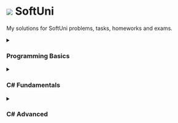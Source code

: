 # ![](https://user-images.githubusercontent.com/26198872/194121561-e4609eaa-6288-4e4a-90b9-efe4ab9c22ed.png)  SoftUni  

My solutions for SoftUni problems, tasks, homeworks and exams. 

<details><summary><h3>Programming Basics</h3></summary>

<ul><li>
 <details><summary><h4>First Steps In Coding</h4></summary>

| № | Lab | № | Exercises |                       
| ---: | :--- | ---: | :---|                       
| `01` | [Hello SoftUni](https://github.com/momchilovv/SoftUni/blob/main/Programming%20Basics/First%20Steps%20In%20Coding%20-%20Lab/01.HelloSoftUni.cs) | `01` | [USD to BGN](https://github.com/momchilovv/SoftUni/blob/main/Programming%20Basics/First%20Steps%20In%20Coding%20-%20Exercises/01.USDtoBGN.cs) |       
| `02` | [Nums 1 to 10](https://github.com/momchilovv/SoftUni/blob/main/Programming%20Basics/First%20Steps%20In%20Coding%20-%20Lab/02.Nums1to10.cs) | `02` | [Radians to Degrees](https://github.com/momchilovv/SoftUni/blob/main/Programming%20Basics/First%20Steps%20In%20Coding%20-%20Exercises/02.RadiansToDegrees.cs) |
| `03` | [Rectangle Area](https://github.com/momchilovv/SoftUni/blob/main/Programming%20Basics/First%20Steps%20In%20Coding%20-%20Lab/03.RectangleArea.cs) | `03`| [Deposit Calculator](https://github.com/momchilovv/SoftUni/blob/main/Programming%20Basics/First%20Steps%20In%20Coding%20-%20Exercises/03.DepositCalculator.cs) |
| `04` | [Inches to Centimeters](https://github.com/momchilovv/SoftUni/blob/main/Programming%20Basics/First%20Steps%20In%20Coding%20-%20Lab/04.InchesToCentimeters.cs) | `04` | [Vacation Book List](https://github.com/momchilovv/SoftUni/blob/main/Programming%20Basics/First%20Steps%20In%20Coding%20-%20Exercises/04.VacationBookList.cs) |
| `05` | [Greeting by Name](https://github.com/momchilovv/SoftUni/blob/main/Programming%20Basics/First%20Steps%20In%20Coding%20-%20Lab/05.GreetingByName.cs) | `05`| [Supplies for School](https://github.com/momchilovv/SoftUni/blob/main/Programming%20Basics/First%20Steps%20In%20Coding%20-%20Exercises/05.SuppliesForSchool.cs) |
| `06` | [Concatenate Data](https://github.com/momchilovv/SoftUni/blob/main/Programming%20Basics/First%20Steps%20In%20Coding%20-%20Lab/06.ConcatenateData.cs) | `06`| [Repainting](https://github.com/momchilovv/SoftUni/blob/main/Programming%20Basics/First%20Steps%20In%20Coding%20-%20Exercises/06.Repainting.cs) |
| `07` | [Project Creating](https://github.com/momchilovv/SoftUni/blob/main/Programming%20Basics/First%20Steps%20In%20Coding%20-%20Lab/07.ProjectsCreating.cs) | `07`| [Food Delivery](https://github.com/momchilovv/SoftUni/blob/main/Programming%20Basics/First%20Steps%20In%20Coding%20-%20Exercises/07.FoodDelivery.cs) |
| `08` | [Pet Shop](https://github.com/momchilovv/SoftUni/blob/main/Programming%20Basics/First%20Steps%20In%20Coding%20-%20Lab/08.PetShop.cs) | `08`| [Basketball Equipment](https://github.com/momchilovv/SoftUni/blob/main/Programming%20Basics/First%20Steps%20In%20Coding%20-%20Exercises/08.BasketballEquipment.cs) |
| `09` | [Yard Greening](https://github.com/momchilovv/SoftUni/blob/main/Programming%20Basics/First%20Steps%20In%20Coding%20-%20Lab/09.YardGreening.cs) | `09` | [Fish Tank](https://github.com/momchilovv/SoftUni/blob/main/Programming%20Basics/First%20Steps%20In%20Coding%20-%20Exercises/09.FishTank.cs) |

  </details>
</li>
<li>
  <details><summary><h4>Conditional Statements</h4></summary>

| № | Lab | № | Exercises |                       
| ---: | :--- | ---: | :---|                       
| `01` | [Exellent Result](https://github.com/momchilovv/SoftUni/blob/main/Programming%20Basics/Conditional%20Statements%20-%20Lab/01.ExcellentResult.cs) | `01`| [Sum Seconds](https://github.com/momchilovv/SoftUni/blob/main/Programming%20Basics/Conditional%20Statements%20-%20Exercises/01.SumSeconds.cs) |       
| `02` | [Greater Number](https://github.com/momchilovv/SoftUni/blob/main/Programming%20Basics/Conditional%20Statements%20-%20Lab/02.GreaterNumber.cs) | `02` | [Bonus Score](https://github.com/momchilovv/SoftUni/blob/main/Programming%20Basics/Conditional%20Statements%20-%20Exercises/02.BonusScore.cs) |
| `03` | [Even or Odd](https://github.com/momchilovv/SoftUni/blob/main/Programming%20Basics/Conditional%20Statements%20-%20Lab/03.EvenOrOdd.cs) | `03`| [Time Plus 15 Minutes](https://github.com/momchilovv/SoftUni/blob/main/Programming%20Basics/Conditional%20Statements%20-%20Exercises/03.TimePlus15Minutes.cs) |
| `04` | [Password Guess](https://github.com/momchilovv/SoftUni/blob/main/Programming%20Basics/Conditional%20Statements%20-%20Lab/04.PasswordGuess.cs) | `04` | [Toy Shop](https://github.com/momchilovv/SoftUni/blob/main/Programming%20Basics/Conditional%20Statements%20-%20Exercises/04.ToyShop.cs) |
| `05` | [Numbers 100 to 200](https://github.com/momchilovv/SoftUni/blob/main/Programming%20Basics/Conditional%20Statements%20-%20Lab/05.Numbers100to200.cs) | `05`| [Godzilla vs Kong](https://github.com/momchilovv/SoftUni/blob/main/Programming%20Basics/Conditional%20Statements%20-%20Exercises/05.GodzillaVsKong.cs) |
| `06` | [Speed Info](https://github.com/momchilovv/SoftUni/blob/main/Programming%20Basics/Conditional%20Statements%20-%20Lab/06.SpeedInfo.cs) | `06`| [World Swimming Record](https://github.com/momchilovv/SoftUni/blob/main/Programming%20Basics/Conditional%20Statements%20-%20Exercises/06.WorldSwimmingRecord.cs) |
| `07` | [Area of Figures](https://github.com/momchilovv/SoftUni/blob/main/Programming%20Basics/Conditional%20Statements%20-%20Lab/07.AreaOfFigures.cs) | `07`| [Shopping](https://github.com/momchilovv/SoftUni/blob/main/Programming%20Basics/Conditional%20Statements%20-%20Exercises/07.Shopping.cs) |
| | | `08`| [Lunch Break](https://github.com/momchilovv/SoftUni/blob/main/Programming%20Basics/Conditional%20Statements%20-%20Exercises/08.LunchBreak.cs) |

  </details>
  </li>
  <li>
  <details><summary><h4>Conditional Statements Advanced</h4></summary>

| № | Lab | № | Exercises |                       
| ---: | :--- | ---: | :---|                       
| `01` | [Day Of Week](https://github.com/momchilovv/SoftUni/blob/main/Programming%20Basics/Conditional%20Statements%20Advanced%20-%20Lab/01.DayOfWeek.cs) | `01`| [Cinema](https://github.com/momchilovv/SoftUni/blob/main/Programming%20Basics/Conditional%20Statements%20Advanced%20-%20Exercises/01.Cinema.cs) |       
| `02` | [Weekend Or Working Day](https://github.com/momchilovv/SoftUni/blob/main/Programming%20Basics/Conditional%20Statements%20Advanced%20-%20Lab/02.WeekendOrWorkingDay.cs) | `02` | [Summer Outfit](https://github.com/momchilovv/SoftUni/blob/main/Programming%20Basics/Conditional%20Statements%20Advanced%20-%20Exercises/02.SummerOutfit.cs) |
| `03` | [Animal Type](https://github.com/momchilovv/SoftUni/blob/main/Programming%20Basics/Conditional%20Statements%20Advanced%20-%20Lab/03.AnimalType.cs) | `03`| [New Home](https://github.com/momchilovv/SoftUni/blob/main/Programming%20Basics/Conditional%20Statements%20Advanced%20-%20Exercises/03.NewHome.cs) |
| `04` | [Personal Title](https://github.com/momchilovv/SoftUni/blob/main/Programming%20Basics/Conditional%20Statements%20Advanced%20-%20Lab/04.PersonalTitle.cs) | `04` | [Fishing Boat](https://github.com/momchilovv/SoftUni/blob/main/Programming%20Basics/Conditional%20Statements%20Advanced%20-%20Exercises/04.FishingBoat.cs) |
| `05` | [Small Shop](https://github.com/momchilovv/SoftUni/blob/main/Programming%20Basics/Conditional%20Statements%20Advanced%20-%20Lab/05.SmallShop.cs) | `05`| [Journey](https://github.com/momchilovv/SoftUni/blob/main/Programming%20Basics/Conditional%20Statements%20Advanced%20-%20Exercises/05.Journey.cs) |
| `06` | [Number In Range](https://github.com/momchilovv/SoftUni/blob/main/Programming%20Basics/Conditional%20Statements%20Advanced%20-%20Lab/06.NumberInRange.cs) | `06`| [Operations Between Numbers](https://github.com/momchilovv/SoftUni/blob/main/Programming%20Basics/Conditional%20Statements%20Advanced%20-%20Exercises/06.OperationsBetweenNumbers.cs) |
| `07` | [Working Hours](https://github.com/momchilovv/SoftUni/blob/main/Programming%20Basics/Conditional%20Statements%20Advanced%20-%20Lab/07.WorkingHours.cs) | `07`| [Hotel Room](https://github.com/momchilovv/SoftUni/blob/main/Programming%20Basics/Conditional%20Statements%20Advanced%20-%20Exercises/07.HotelRoom.cs) |
| `08` | [Cinema Ticket](https://github.com/momchilovv/SoftUni/blob/main/Programming%20Basics/Conditional%20Statements%20Advanced%20-%20Lab/08.CinemaTicket.cs) | `08` | [On Time For The Exam](https://github.com/momchilovv/SoftUni/blob/main/Programming%20Basics/Conditional%20Statements%20Advanced%20-%20Exercises/08.OnTimeForTheExam.cs) |
| `09` | [Fruit Or Vegetable](https://github.com/momchilovv/SoftUni/blob/main/Programming%20Basics/Conditional%20Statements%20Advanced%20-%20Lab/09.FruitOrVegetable.cs) | `09` | [Ski Trip](https://github.com/momchilovv/SoftUni/blob/main/Programming%20Basics/Conditional%20Statements%20Advanced%20-%20Exercises/09.SkiTrip.cs) |
| `10` | [Invalid Number](https://github.com/momchilovv/SoftUni/blob/main/Programming%20Basics/Conditional%20Statements%20Advanced%20-%20Lab/10.InvalidNumber.cs) | | |
| `11` | [Fruit Shop](https://github.com/momchilovv/SoftUni/blob/main/Programming%20Basics/Conditional%20Statements%20Advanced%20-%20Lab/11.FruitShop.cs) | |  |
| `12` | [Trade Commission](https://github.com/momchilovv/SoftUni/blob/main/Programming%20Basics/Conditional%20Statements%20Advanced%20-%20Lab/12.TradeCommission.cs) |  |  |
  </details>
 </li>
 <li>
  <details><summary><h4>For Loops</h4></summary>

| № | Lab | № | Exercises |                       
| ---: | :--- | ---: | :---|                       
| `01` | [Numbers From 1 to 100](https://github.com/momchilovv/SoftUni/blob/main/Programming%20Basics/For%20Loop%20-%20Lab/01.NumbersFrom1To100.cs) | `01`| [Numbers Ending With 7](https://github.com/momchilovv/SoftUni/blob/main/Programming%20Basics/For%20Loop%20-%20Exercises/01.NumbersEndingWith7.cs) |       
| `02` | [Numbers From N to 1](https://github.com/momchilovv/SoftUni/blob/main/Programming%20Basics/For%20Loop%20-%20Lab/02.NumbersFromNTo1.cs) | `02` | [Half Sum Element](https://github.com/momchilovv/SoftUni/blob/main/Programming%20Basics/For%20Loop%20-%20Exercises/02.HalfSumElement.cs) |
| `03` | [Numbers From 1 to N Through 3](https://github.com/momchilovv/SoftUni/blob/main/Programming%20Basics/For%20Loop%20-%20Lab/03.NumbersFrom1ToNThrough3.cs) | `03`| [Histogram](https://github.com/momchilovv/SoftUni/blob/main/Programming%20Basics/For%20Loop%20-%20Exercises/03.Histogram.cs) |
| `04` | [Even Power Of 2](https://github.com/momchilovv/SoftUni/blob/main/Programming%20Basics/For%20Loop%20-%20Lab/04.EvenPowerOf2.cs) | `04` | [Clever Lily](https://github.com/momchilovv/SoftUni/blob/main/Programming%20Basics/For%20Loop%20-%20Exercises/04.CleverLily.cs) |
| `05` | [Character Sequence](https://github.com/momchilovv/SoftUni/blob/main/Programming%20Basics/For%20Loop%20-%20Lab/05.CharacterSequence.cs) | `05`| [Salary](https://github.com/momchilovv/SoftUni/blob/main/Programming%20Basics/For%20Loop%20-%20Exercises/05.Salary.cs) |
| `06` | [Vowels Sum](https://github.com/momchilovv/SoftUni/blob/main/Programming%20Basics/For%20Loop%20-%20Lab/06.VowelsSum.cs) | `06`| [Oscars](https://github.com/momchilovv/SoftUni/blob/main/Programming%20Basics/For%20Loop%20-%20Exercises/06.Oscars.cs) |
| `07` | [Sum Numbers](https://github.com/momchilovv/SoftUni/blob/main/Programming%20Basics/For%20Loop%20-%20Lab/07.SumNumbers.cs) | `07`| [Trekking Mania](https://github.com/momchilovv/SoftUni/blob/main/Programming%20Basics/For%20Loop%20-%20Exercises/07.TrekkingMania.cs) |
| `08` | [Number Sequence](https://github.com/momchilovv/SoftUni/blob/main/Programming%20Basics/For%20Loop%20-%20Lab/08.NumberSequence.cs) | `08` | [Tennis Ranklist](https://github.com/momchilovv/SoftUni/blob/main/Programming%20Basics/For%20Loop%20-%20Exercises/08.TennisRanklist.cs) |
| `09` | [Left And Right Sum](https://github.com/momchilovv/SoftUni/blob/main/Programming%20Basics/For%20Loop%20-%20Lab/09.LeftAndRightSum.cs) |  |  |
| `10` | [Odd Even Sum](https://github.com/momchilovv/SoftUni/blob/main/Programming%20Basics/For%20Loop%20-%20Lab/10.OddEvenSum.cs) | | |

  </details>
  </li>
  <li>
  <details><summary><h4>While Loops</h4></summary>

| № | Lab | № | Exercises |                       
| ---: | :--- | ---: | :---|                       
| `01` | [Read Text](https://github.com/momchilovv/SoftUni/blob/main/Programming%20Basics/While%20Loop%20-%20Lab/01.ReadText.cs) | `01`| [Old Books](https://github.com/momchilovv/SoftUni/blob/main/Programming%20Basics/While%20Loop%20-%20Exercises/01.OldBooks.cs) |       
| `02` | [Password](https://github.com/momchilovv/SoftUni/blob/main/Programming%20Basics/While%20Loop%20-%20Lab/02.Password.cs) | `02` | [Exam Preparation](https://github.com/momchilovv/SoftUni/blob/main/Programming%20Basics/While%20Loop%20-%20Exercises/02.ExamPreparation.cs) |
| `03` | [Sum Numbers](https://github.com/momchilovv/SoftUni/blob/main/Programming%20Basics/While%20Loop%20-%20Lab/03.SumNumbers.cs) | `03`| [Vacation](https://github.com/momchilovv/SoftUni/blob/main/Programming%20Basics/While%20Loop%20-%20Exercises/03.Vacation.cs) |
| `04` | [Sequence 2k Plus 1](https://github.com/momchilovv/SoftUni/blob/main/Programming%20Basics/While%20Loop%20-%20Lab/04.Sequence2kPlus1.cs) | `04` | [Walking](https://github.com/momchilovv/SoftUni/blob/main/Programming%20Basics/While%20Loop%20-%20Exercises/04.Walking.cs) |
| `05` | [Account Balance](https://github.com/momchilovv/SoftUni/blob/main/Programming%20Basics/While%20Loop%20-%20Lab/05.AccountBalance.cs) | `05`| [Coins](https://github.com/momchilovv/SoftUni/blob/main/Programming%20Basics/While%20Loop%20-%20Exercises/05.Coins.cs) |
| `06` | [Max Number](https://github.com/momchilovv/SoftUni/blob/main/Programming%20Basics/While%20Loop%20-%20Lab/06.MaxNumber.cs) | `06`| [Cake](https://github.com/momchilovv/SoftUni/blob/main/Programming%20Basics/While%20Loop%20-%20Exercises/06.Cake.cs) |
| `07` | [Min Number](https://github.com/momchilovv/SoftUni/blob/main/Programming%20Basics/While%20Loop%20-%20Lab/07.MinNumber.cs) | `07`| [Moving](https://github.com/momchilovv/SoftUni/blob/main/Programming%20Basics/While%20Loop%20-%20Exercises/07.Moving.cs) |
| `08` | [Graduation](https://github.com/momchilovv/SoftUni/blob/main/Programming%20Basics/While%20Loop%20-%20Lab/08.Graduation.cs) |  |  |
  </details>
</li>
<li>
  <details><summary><h4>Nested Loops</h4></summary>
  
| № | Lab | № | Exercises |                       
| ---: | :--- | ---: | :---|                       
| `01` | [Clocks](https://github.com/momchilovv/SoftUni/blob/main/Programming%20Basics/Nested%20Loops%20-%20Lab/01.Clock.cs) | `01`| [Number Pyramid](https://github.com/momchilovv/SoftUni/blob/main/Programming%20Basics/Nested%20Loops%20-%20Exercises/01.NumberPyramid.cs) |       
| `02` | [Multiplication Table](https://github.com/momchilovv/SoftUni/blob/main/Programming%20Basics/Nested%20Loops%20-%20Lab/02.MultiplicationTable.cs) | `02` | [Equal Sums Even Odd Position](https://github.com/momchilovv/SoftUni/blob/main/Programming%20Basics/Nested%20Loops%20-%20Exercises/02.EqualSumsEvenOddPosition.cs) |
| `03` | [Combinations](https://github.com/momchilovv/SoftUni/blob/main/Programming%20Basics/Nested%20Loops%20-%20Lab/03.Combinations.cs) | `03`| [Sum Prime Non Prime](https://github.com/momchilovv/SoftUni/blob/main/Programming%20Basics/Nested%20Loops%20-%20Exercises/03.SumPrimeNonPrime.cs) |
| `04` | [Sum Of Two Numbers](https://github.com/momchilovv/SoftUni/blob/main/Programming%20Basics/Nested%20Loops%20-%20Lab/04.SumOfTwoNumbers.cs) | `04` | [Train The Trainers](https://github.com/momchilovv/SoftUni/blob/main/Programming%20Basics/Nested%20Loops%20-%20Exercises/04.TrainTheTrainers.cs) |
| `05` | [Travelling](https://github.com/momchilovv/SoftUni/blob/main/Programming%20Basics/Nested%20Loops%20-%20Lab/05.Travelling.cs) | `05`| [Special Numbers](https://github.com/momchilovv/SoftUni/blob/main/Programming%20Basics/Nested%20Loops%20-%20Exercises/05.SpecialNumbers.cs) |
| `06` | [Building](https://github.com/momchilovv/SoftUni/blob/main/Programming%20Basics/Nested%20Loops%20-%20Lab/06.Building.cs) | `06`| [Cinema Tickets](https://github.com/momchilovv/SoftUni/blob/main/Programming%20Basics/Nested%20Loops%20-%20Exercises/06.CinemaTickets.cs) |
  </details>
  </li>
  
  <li>
  <details><summary><h4>Certificate</h4></summary>
 
 <p align="center" dir="auto">
  <a target="_blank" rel="noopener noreferrer nofollow" href="https://user-images.githubusercontent.com/26198872/193081729-0878960b-03f1-480e-940f-ef278b989abb.jpeg"><img src="https://user-images.githubusercontent.com/26198872/193081729-0878960b-03f1-480e-940f-ef278b989abb.jpeg" style="max-width: 50%;"></a>

 </p>
  </details>
  </li>
  </ul>
</details>

<details><summary><h3>C# Fundamentals</h3></summary>
<ul><li>
<details><summary><h4>Basic Syntax, Conditional Statements and Loops</h4></summary>

| № | Lab | № | Exercises | № | More Exercises |                     
| ---: | :--- | ---: | :---| ---:| :---|                      
| `01` | [Student Information](https://github.com/momchilovv/SoftUni/blob/main/C%23%20Fundamentals/Basic%20Syntax%2C%20Conditional%20Statements%20and%20Loops%20-%20Lab/01.StudentInformation.cs) | `01`| [Ages](https://github.com/momchilovv/SoftUni/blob/main/C%23%20Fundamentals/Basic%20Syntax%2C%20Conditional%20Statements%20and%20Loops%20-%20Exercises/01.Ages.cs) |  `01` | [Sort Numbers](https://github.com/momchilovv/SoftUni/blob/main/C%23%20Fundamentals/Basic%20Syntax%2C%20Conditional%20Statements%20and%20Loops%20-%20More%20Exercises/01.SortNumbers.cs) |    
| `02` | [Passed](https://github.com/momchilovv/SoftUni/blob/main/C%23%20Fundamentals/Basic%20Syntax%2C%20Conditional%20Statements%20and%20Loops%20-%20Lab/02.Passed.cs) | `02` | [Division](https://github.com/momchilovv/SoftUni/blob/main/C%23%20Fundamentals/Basic%20Syntax%2C%20Conditional%20Statements%20and%20Loops%20-%20Exercises/02.Division.cs) |  `02` | [English Name Of The Last Digit](https://github.com/momchilovv/SoftUni/blob/main/C%23%20Fundamentals/Basic%20Syntax%2C%20Conditional%20Statements%20and%20Loops%20-%20More%20Exercises/02.EnglishNameOfTheLastDigit.cs) |
| `03` | [Passed Or Failed](https://github.com/momchilovv/SoftUni/blob/main/C%23%20Fundamentals/Basic%20Syntax%2C%20Conditional%20Statements%20and%20Loops%20-%20Lab/03.PassedOrFailed.cs) | `03`| [Vacation](https://github.com/momchilovv/SoftUni/blob/main/C%23%20Fundamentals/Basic%20Syntax%2C%20Conditional%20Statements%20and%20Loops%20-%20Exercises/03.Vacation.cs) |   `03` | [Gaming Store](https://github.com/momchilovv/SoftUni/blob/main/C%23%20Fundamentals/Basic%20Syntax%2C%20Conditional%20Statements%20and%20Loops%20-%20More%20Exercises/03.GamingStore.cs) |
| `04` | [Back In 30 Minutes](https://github.com/momchilovv/SoftUni/blob/main/C%23%20Fundamentals/Basic%20Syntax%2C%20Conditional%20Statements%20and%20Loops%20-%20Lab/04.BackIn30Minutes.cs) | `04` | [Print And Sum](https://github.com/momchilovv/SoftUni/blob/main/C%23%20Fundamentals/Basic%20Syntax%2C%20Conditional%20Statements%20and%20Loops%20-%20Exercises/04.PrintAndSum.cs) |  `04` | [Reverse String](https://github.com/momchilovv/SoftUni/blob/main/C%23%20Fundamentals/Basic%20Syntax%2C%20Conditional%20Statements%20and%20Loops%20-%20More%20Exercises/04.ReverseString.cs) |
| `05` | [Month Printer](https://github.com/momchilovv/SoftUni/blob/main/C%23%20Fundamentals/Basic%20Syntax%2C%20Conditional%20Statements%20and%20Loops%20-%20Lab/05.MonthPrinter.cs) | `05`| [Login](https://github.com/momchilovv/SoftUni/blob/main/C%23%20Fundamentals/Basic%20Syntax%2C%20Conditional%20Statements%20and%20Loops%20-%20Exercises/05.Login.cs) |  `05` | [Messages](https://github.com/momchilovv/SoftUni/blob/main/C%23%20Fundamentals/Basic%20Syntax%2C%20Conditional%20Statements%20and%20Loops%20-%20More%20Exercises/05.Messages.cs) |
| `06` | [Foreign Language](https://github.com/momchilovv/SoftUni/blob/main/C%23%20Fundamentals/Basic%20Syntax%2C%20Conditional%20Statements%20and%20Loops%20-%20Lab/06.ForeignLanguages.cs) | `06`| [Strong Number](https://github.com/momchilovv/SoftUni/blob/main/C%23%20Fundamentals/Basic%20Syntax%2C%20Conditional%20Statements%20and%20Loops%20-%20Exercises/06.StrongNumber.cs) |   |  |
| `07` | [Theatre Promotions](https://github.com/momchilovv/SoftUni/blob/main/C%23%20Fundamentals/Basic%20Syntax%2C%20Conditional%20Statements%20and%20Loops%20-%20Lab/07.TheatrePromotions.cs) | `07`| [Vending Machine](https://github.com/momchilovv/SoftUni/blob/main/C%23%20Fundamentals/Basic%20Syntax%2C%20Conditional%20Statements%20and%20Loops%20-%20Exercises/07.VendingMachine.cs) |    |  |
| `08` | [Divisible By 3](https://github.com/momchilovv/SoftUni/blob/main/C%23%20Fundamentals/Basic%20Syntax%2C%20Conditional%20Statements%20and%20Loops%20-%20Lab/08.DivisibleBy3.cs) | `08` | [Triangle Of Numbers](https://github.com/momchilovv/SoftUni/blob/main/C%23%20Fundamentals/Basic%20Syntax%2C%20Conditional%20Statements%20and%20Loops%20-%20Exercises/08.TriangleOfNumbers.cs) |  |  |
| `09` | [Sum Of Odd Numbers](https://github.com/momchilovv/SoftUni/blob/main/C%23%20Fundamentals/Basic%20Syntax%2C%20Conditional%20Statements%20and%20Loops%20-%20Lab/09.SumOfOddNumbers.cs) | `09` | [Padawan Equipment](https://github.com/momchilovv/SoftUni/blob/main/C%23%20Fundamentals/Basic%20Syntax%2C%20Conditional%20Statements%20and%20Loops%20-%20Exercises/09.PadawanEquipment.cs)  |  | |
| `10` | [Multiplication Table](https://github.com/momchilovv/SoftUni/blob/main/C%23%20Fundamentals/Basic%20Syntax%2C%20Conditional%20Statements%20and%20Loops%20-%20Lab/10.MultiplicationTable.cs) | `10` | [Rage Expenses](https://github.com/momchilovv/SoftUni/blob/main/C%23%20Fundamentals/Basic%20Syntax%2C%20Conditional%20Statements%20and%20Loops%20-%20Exercises/10.RageExpenses.cs) | |  |
| `11` | [Multiplication Table 2.0](https://github.com/momchilovv/SoftUni/blob/main/C%23%20Fundamentals/Basic%20Syntax%2C%20Conditional%20Statements%20and%20Loops%20-%20Lab/11.MultiplicationTable2.0.cs) | `11` | [Orders](https://github.com/momchilovv/SoftUni/blob/main/C%23%20Fundamentals/Basic%20Syntax%2C%20Conditional%20Statements%20and%20Loops%20-%20Exercises/11.Orders.cs) |   |  |
| `12` | [Even Number](https://github.com/momchilovv/SoftUni/blob/main/C%23%20Fundamentals/Basic%20Syntax%2C%20Conditional%20Statements%20and%20Loops%20-%20Lab/12.EvenNumber.cs) |  |  |         |  |  |
| `13` | [Holiday Between Two Dates](https://github.com/momchilovv/SoftUni/blob/main/C%23%20Fundamentals/Basic%20Syntax%2C%20Conditional%20Statements%20and%20Loops%20-%20Lab/13.HolidayBetweenTwoDates.cs) |  |  |         |  |  |

</details>
</li>

</ul>

<ul><li>
<details><summary><h4>Data Types and Variables</h4></summary>

| № | Lab | № | Exercises | № | More Exercises |                     
| ---: | :--- | ---: | :---| ---:| :---|                      
| `01` | [Convert Meters to Kilometers](https://github.com/momchilovv/SoftUni/blob/main/C%23%20Fundamentals/Data%20Types%20and%20Variables%20-%20Lab/01.ConvertMetersToKilometers.cs) | `01`| [Integer Operations](https://github.com/momchilovv/SoftUni/blob/main/C%23%20Fundamentals/Data%20Types%20and%20Variables%20-%20Exercises/01.IntegerOperations.cs) |  `01` | [Data Type Finder](https://github.com/momchilovv/SoftUni/blob/main/C%23%20Fundamentals/Data%20Types%20and%20Variables%20-%20More%20Exercises/01.DataTypeFinder.cs) |    
| `02` | [Pounds to Dollars](https://github.com/momchilovv/SoftUni/blob/main/C%23%20Fundamentals/Data%20Types%20and%20Variables%20-%20Lab/02.PoundsToDollars.cs) | `02` | [Sum Digits](https://github.com/momchilovv/SoftUni/blob/main/C%23%20Fundamentals/Data%20Types%20and%20Variables%20-%20Exercises/02.SumDigits.cs) |  `02` | [From Left to The Right](https://github.com/momchilovv/SoftUni/blob/main/C%23%20Fundamentals/Data%20Types%20and%20Variables%20-%20More%20Exercises/02.FromLeftToTheRight.cs) |
| `03` | [Exact Sum of Real Numbers](https://github.com/momchilovv/SoftUni/blob/main/C%23%20Fundamentals/Data%20Types%20and%20Variables%20-%20Lab/03.ExactSumOfRealNumber.cs) | `03`| [Elevator](https://github.com/momchilovv/SoftUni/blob/main/C%23%20Fundamentals/Data%20Types%20and%20Variables%20-%20Exercises/03.Elevator.cs) |   `03` | [Floating Equality](https://github.com/momchilovv/SoftUni/blob/main/C%23%20Fundamentals/Data%20Types%20and%20Variables%20-%20More%20Exercises/03.FloatingEquality.cs) |
| `04` | [Centuries to Minutes](https://github.com/momchilovv/SoftUni/blob/main/C%23%20Fundamentals/Data%20Types%20and%20Variables%20-%20Lab/04.CenturiesToMinutes.cs) | `04` | [Sum of Chars](https://github.com/momchilovv/SoftUni/blob/main/C%23%20Fundamentals/Data%20Types%20and%20Variables%20-%20Exercises/04.SumOfChars.cs) |  `04` | [Refactoring: Prime Checker](https://github.com/momchilovv/SoftUni/blob/main/C%23%20Fundamentals/Data%20Types%20and%20Variables%20-%20More%20Exercises/04.RefactorPrimeChecker.cs) |
| `05` | [Special Numbers](https://github.com/momchilovv/SoftUni/blob/main/C%23%20Fundamentals/Data%20Types%20and%20Variables%20-%20Lab/05.SpecialNumbers.cs) | `05`| [Print Parf of ASCII Table](https://github.com/momchilovv/SoftUni/blob/main/C%23%20Fundamentals/Data%20Types%20and%20Variables%20-%20Exercises/05.PrintPartOfASCIITable.cs) |  `05` | [Decrypting Message](https://github.com/momchilovv/SoftUni/blob/main/C%23%20Fundamentals/Data%20Types%20and%20Variables%20-%20More%20Exercises/05.DecryptingMessages.cs) |
| `06` | [Reversed Chars](https://github.com/momchilovv/SoftUni/blob/main/C%23%20Fundamentals/Data%20Types%20and%20Variables%20-%20Lab/06.ReversedChars.cs) | `06`| [Triples of Latin Letters](https://github.com/momchilovv/SoftUni/blob/main/C%23%20Fundamentals/Data%20Types%20and%20Variables%20-%20Exercises/06.TriplesOfLatinLetters.cs) | `06`  | [Balanced Brackets](https://github.com/momchilovv/SoftUni/blob/main/C%23%20Fundamentals/Data%20Types%20and%20Variables%20-%20More%20Exercises/06.BalancedBrackets.cs)  |
| `07` | [Concat Names](https://github.com/momchilovv/SoftUni/blob/main/C%23%20Fundamentals/Data%20Types%20and%20Variables%20-%20Lab/07.ConcatNames.cs) | `07`| [Water Overflow](https://github.com/momchilovv/SoftUni/blob/main/C%23%20Fundamentals/Data%20Types%20and%20Variables%20-%20Exercises/07.WaterOverflow.cs) |    |  |
| `08` | [Town Info](https://github.com/momchilovv/SoftUni/blob/main/C%23%20Fundamentals/Data%20Types%20and%20Variables%20-%20Lab/08.TownInfo.cs) | `08` | [Beer Kegs](https://github.com/momchilovv/SoftUni/blob/main/C%23%20Fundamentals/Data%20Types%20and%20Variables%20-%20Exercises/08.BeerKegs.cs) |  |  |
| `09` | [Chars to String](https://github.com/momchilovv/SoftUni/blob/main/C%23%20Fundamentals/Data%20Types%20and%20Variables%20-%20Lab/09.CharsToString.cs) | `09` | [Spice Must Flow](https://github.com/momchilovv/SoftUni/blob/main/C%23%20Fundamentals/Data%20Types%20and%20Variables%20-%20Exercises/09.SpiceMustFlow.cs)  |  | |
| `10` | [Lower or Upper](https://github.com/momchilovv/SoftUni/blob/main/C%23%20Fundamentals/Data%20Types%20and%20Variables%20-%20Lab/10.LowerOrUpper.cs) | `10` | [Poke Mon](https://github.com/momchilovv/SoftUni/blob/main/C%23%20Fundamentals/Data%20Types%20and%20Variables%20-%20Exercises/10.Pokemon.cs) | |  |
| `11` | [Refactor Volume of Pyramid](https://github.com/momchilovv/SoftUni/blob/main/C%23%20Fundamentals/Data%20Types%20and%20Variables%20-%20Lab/11.RefactorVolumeOfPyramid.cs) | `11` | [Snowballs](https://github.com/momchilovv/SoftUni/blob/main/C%23%20Fundamentals/Data%20Types%20and%20Variables%20-%20Exercises/11.Snowballs.cs) |   |  |
| `12` | [Refactor Special Numbers](https://github.com/momchilovv/SoftUni/blob/main/C%23%20Fundamentals/Data%20Types%20and%20Variables%20-%20Lab/12.RefactorSpecialNumbers.cs) |  |  |         |  |  |



</details>
</li>
</ul>

<ul><li>
<details><summary><h4>Arrays</h4></summary>

| № | Lab | № | Exercises | № | More Exercises |                     
| ---: | :--- | ---: | :---| ---:| :---|                      
| `01` | [Day of Week](https://github.com/momchilovv/SoftUni/blob/main/C%23%20Fundamentals/Arrays%20-%20Lab/01.DaysOfWeek.cs) | `01`| [Train](https://github.com/momchilovv/SoftUni/blob/main/C%23%20Fundamentals/Arrays%20-%20Exercises/01.Train.cs) |  `01` | [Encrypt, Sort and Print Array](https://github.com/momchilovv/SoftUni/blob/main/C%23%20Fundamentals/Arrays%20-%20More%20Exercises/01.EncryptSortAndPrintArray.cs) |    
| `02` | [Print Numbers in Reverse Order](https://github.com/momchilovv/SoftUni/blob/main/C%23%20Fundamentals/Arrays%20-%20Lab/02.PrintNumbersInReverseOrder.cs) | `02` | [Common Elements](https://github.com/momchilovv/SoftUni/blob/main/C%23%20Fundamentals/Arrays%20-%20Exercises/02.CommonElements.cs) |  `02` | [Pascal Triangle](https://github.com/momchilovv/SoftUni/blob/main/C%23%20Fundamentals/Arrays%20-%20More%20Exercises/02.PascalTriangle.cs) |
| `03` | [Rounding Numbers](https://github.com/momchilovv/SoftUni/blob/main/C%23%20Fundamentals/Arrays%20-%20Lab/03.RoundingNumbers.cs) | `03`| [Zig-Zag Arrays](https://github.com/momchilovv/SoftUni/blob/main/C%23%20Fundamentals/Arrays%20-%20Exercises/03.Zig-ZagArrays.cs) |   `03` | [Recursive Fibonacci](https://github.com/momchilovv/SoftUni/blob/main/C%23%20Fundamentals/Arrays%20-%20More%20Exercises/03.RecursiveFibonacci.cs) |
| `04` | [Reverse Array of String](https://github.com/momchilovv/SoftUni/blob/main/C%23%20Fundamentals/Arrays%20-%20Lab/04.ReverseArrayOfStrings.cs) | `04` | [Array Rotation](https://github.com/momchilovv/SoftUni/blob/main/C%23%20Fundamentals/Arrays%20-%20Exercises/04.ArrayRotation.cs) |  `04` | [Fold and Sum](https://github.com/momchilovv/SoftUni/blob/main/C%23%20Fundamentals/Arrays%20-%20More%20Exercises/04.FoldAndSum.cs) |
| `05` | [Sum Even Numbers](https://github.com/momchilovv/SoftUni/blob/main/C%23%20Fundamentals/Arrays%20-%20Lab/05.SumEvenNumbers.cs) | `05`| [Top Integers](https://github.com/momchilovv/SoftUni/blob/main/C%23%20Fundamentals/Arrays%20-%20Exercises/05.TopIntegers.cs) |  `05` | [Longest Increasing Subsequence](https://github.com/momchilovv/SoftUni/blob/main/C%23%20Fundamentals/Arrays%20-%20More%20Exercises/05.LongestIncreasingSubsequence.cs) |
| `06` | [Even and Odd Subtraction](https://github.com/momchilovv/SoftUni/blob/main/C%23%20Fundamentals/Arrays%20-%20Lab/06.EvenAndOddSubtraction.cs) | `06`| [Equal Sum](https://github.com/momchilovv/SoftUni/blob/main/C%23%20Fundamentals/Arrays%20-%20Exercises/06.EqualSums.cs) |   |  |
| `07` | [Equal Arrays](https://github.com/momchilovv/SoftUni/blob/main/C%23%20Fundamentals/Arrays%20-%20Lab/07.EqualArrays.cs) | `07`| [Max Sequence of Equal Elements](https://github.com/momchilovv/SoftUni/blob/main/C%23%20Fundamentals/Arrays%20-%20Exercises/07.MaxSequenceOfEqualElements.cs) |    |  |
| `08` | [Condense Array to Number](https://github.com/momchilovv/SoftUni/blob/main/C%23%20Fundamentals/Arrays%20-%20Lab/08.CondenseArrayToNumber.cs) | `08` | [Magic Sum](https://github.com/momchilovv/SoftUni/blob/main/C%23%20Fundamentals/Arrays%20-%20Exercises/08.MagicSum.cs) |  |  |
|  |  | `09` | [Kamino Factory](https://github.com/momchilovv/SoftUni/blob/main/C%23%20Fundamentals/Arrays%20-%20Exercises/09.KaminoFactory.cs)  |  | |
|  |  | `10` | [Lady Bugs](https://github.com/momchilovv/SoftUni/blob/main/C%23%20Fundamentals/Arrays%20-%20Exercises/10.LadyBugs.cs) | |  |

</details>
</li>
</ul>
<ul><li>
<details><summary><h4>Methods</h4></summary>

| № | Lab | № | Exercises | № | More Exercises |                     
| ---: | :--- | ---: | :---| ---:| :---|                      
| `01` | [Sign of Integer Numbers](https://github.com/momchilovv/SoftUni/blob/main/C%23%20Fundamentals/Methods%20-%20Lab/01.SignOfIntegerNumbers.cs) | `01`| [Smallest of Three Numbers](https://github.com/momchilovv/SoftUni/blob/main/C%23%20Fundamentals/Methods%20-%20Exercises/01.SmallestOfThreeNumbers.cs) |  `01` | [Data Types](https://github.com/momchilovv/SoftUni/blob/main/C%23%20Fundamentals/Methods%20-%20More%20Exercises/01.DataTypes.cs) |    
| `02` | [Grades](https://github.com/momchilovv/SoftUni/blob/main/C%23%20Fundamentals/Methods%20-%20Lab/02.Grades.cs) | `02` | [Vowels Count](https://github.com/momchilovv/SoftUni/blob/main/C%23%20Fundamentals/Methods%20-%20Exercises/02.VowelsCount.cs) |  `02` | [Center Point](https://github.com/momchilovv/SoftUni/blob/main/C%23%20Fundamentals/Methods%20-%20More%20Exercises/02.CenterPoint.cs) |
| `03` | [Calculations](https://github.com/momchilovv/SoftUni/blob/main/C%23%20Fundamentals/Methods%20-%20Lab/03.Calculations.cs) | `03`| [Characters in Range](https://github.com/momchilovv/SoftUni/blob/main/C%23%20Fundamentals/Methods%20-%20Exercises/03.CharactersInRange.cs) |   `03` | [Longer Line](https://github.com/momchilovv/SoftUni/blob/main/C%23%20Fundamentals/Methods%20-%20More%20Exercises/03.LongerLine.cs) |
| `04` | [Printing Triangle](https://github.com/momchilovv/SoftUni/blob/main/C%23%20Fundamentals/Methods%20-%20Lab/04.PrintTriangle.cs) | `04` | [Password Validator](https://github.com/momchilovv/SoftUni/blob/main/C%23%20Fundamentals/Methods%20-%20Exercises/04.PasswordValidator.cs) |  `04` | [Tribonacci Sequence](https://github.com/momchilovv/SoftUni/blob/main/C%23%20Fundamentals/Methods%20-%20More%20Exercises/04.TribonacciSequence.cs) |
| `05` | [Orders](https://github.com/momchilovv/SoftUni/blob/main/C%23%20Fundamentals/Methods%20-%20Lab/05.Orders.cs) | `05`| [Add and Subtract](https://github.com/momchilovv/SoftUni/blob/main/C%23%20Fundamentals/Methods%20-%20Exercises/05.AddAndSubtract.cs) |  `05` | [Multiplication Sign](https://github.com/momchilovv/SoftUni/blob/main/C%23%20Fundamentals/Methods%20-%20More%20Exercises/05.MultiplicationSign.cs) |
| `06` | [Calculate Rectangle Area](https://github.com/momchilovv/SoftUni/blob/main/C%23%20Fundamentals/Methods%20-%20Lab/06.CalculateRectangleArea.cs) | `06`| [Middle Characters](https://github.com/momchilovv/SoftUni/blob/main/C%23%20Fundamentals/Methods%20-%20Exercises/06.MiddleCharacters.cs) |   |  |
| `07` | [Repeat String](https://github.com/momchilovv/SoftUni/blob/main/C%23%20Fundamentals/Methods%20-%20Lab/07.RepeatString.cs) | `07`| [NxN Matrix](https://github.com/momchilovv/SoftUni/blob/main/C%23%20Fundamentals/Methods%20-%20Exercises/07.NxNMatrix.cs) |    |  |
| `08` | [Math Power](https://github.com/momchilovv/SoftUni/blob/main/C%23%20Fundamentals/Methods%20-%20Lab/08.MathPower.cs) | `08` | [Factorial Division](https://github.com/momchilovv/SoftUni/blob/main/C%23%20Fundamentals/Methods%20-%20Exercises/08.FactorialDivision.cs) |  |  |
| `09` | [Greater of Two Values](https://github.com/momchilovv/SoftUni/blob/main/C%23%20Fundamentals/Methods%20-%20Lab/09.GreaterOfTwoValues.cs) | `09` | [Palindrome Integers](https://github.com/momchilovv/SoftUni/blob/main/C%23%20Fundamentals/Methods%20-%20Exercises/09.PalindromeIntegers.cs)  |  | |
| `10` | [Multiply Evens by Odds](https://github.com/momchilovv/SoftUni/blob/main/C%23%20Fundamentals/Methods%20-%20Lab/10.MultiplyEvensByOdds.cs) | `10` | [Top Number](https://github.com/momchilovv/SoftUni/blob/main/C%23%20Fundamentals/Methods%20-%20Exercises/10.TopNumber.cs) | |  |
| `11` | [Math operations](https://github.com/momchilovv/SoftUni/blob/main/C%23%20Fundamentals/Methods%20-%20Lab/11.MathOperations.cs) | `11` | [Array Manipulator](https://github.com/momchilovv/SoftUni/blob/main/C%23%20Fundamentals/Methods%20-%20Exercises/11.ArrayManipulator.cs) |   |  |


</details>
</li>
</ul>

<ul><li>
<details><summary><h4>Lists</h4></summary>

| № | Lab | № | Exercises | № | More Exercises |                     
| ---: | :--- | ---: | :---| ---:| :---|                      
| `01` | [Sum Adjacent Equal Numbers](https://github.com/momchilovv/SoftUni/blob/main/C%23%20Fundamentals/Lists%20-%20Lab/01.SumAdjacentEqualNumbers.cs) | `01`| [Train](https://github.com/momchilovv/SoftUni/blob/main/C%23%20Fundamentals/Lists%20-%20Exercises/01.Train.cs) |  `01` | [Messaging](https://github.com/momchilovv/SoftUni/blob/main/C%23%20Fundamentals/Lists%20-%20More%20Exercises/01.Messaging.cs) |    
| `02` | [Gauss' Trick](https://github.com/momchilovv/SoftUni/blob/main/C%23%20Fundamentals/Lists%20-%20Lab/02.GaussTrick.cs) | `02` | [Change List](https://github.com/momchilovv/SoftUni/blob/main/C%23%20Fundamentals/Lists%20-%20Exercises/02.ChangeList.cs) |  `02` | [Car Race](https://github.com/momchilovv/SoftUni/blob/main/C%23%20Fundamentals/Lists%20-%20More%20Exercises/02.CarRace.cs) |
| `03` | [Merging Lists](https://github.com/momchilovv/SoftUni/blob/main/C%23%20Fundamentals/Lists%20-%20Lab/03.MergingLists.cs) | `03`| [House Party](https://github.com/momchilovv/SoftUni/blob/main/C%23%20Fundamentals/Lists%20-%20Exercises/03.HouseParty.cs) |   `03` | [Take/Skip Rope](https://github.com/momchilovv/SoftUni/blob/main/C%23%20Fundamentals/Lists%20-%20More%20Exercises/03.TakeSkipRope.cs) |
| `04` | [List of Products](https://github.com/momchilovv/SoftUni/blob/main/C%23%20Fundamentals/Lists%20-%20Lab/04.ListOfProducts.cs) | `04` | [List Operations](https://github.com/momchilovv/SoftUni/blob/main/C%23%20Fundamentals/Lists%20-%20Exercises/04.ListOperations.cs) |  `04` | [Mixed up Lists](https://github.com/momchilovv/SoftUni/blob/main/C%23%20Fundamentals/Lists%20-%20More%20Exercises/04.MixedUpLists.cs) |
| `05` | [Remove Negatives and Reverse](https://github.com/momchilovv/SoftUni/blob/main/C%23%20Fundamentals/Lists%20-%20Lab/05.RemoveNegativesAndReverse.cs) | `05`| [Bomb Numbers](https://github.com/momchilovv/SoftUni/blob/main/C%23%20Fundamentals/Lists%20-%20Exercises/05.BombNumbers.cs) |  `05` | [Drum Set](https://github.com/momchilovv/SoftUni/blob/main/C%23%20Fundamentals/Lists%20-%20More%20Exercises/05.DrumSet.cs) |
| `06` | [List Manipulation Basics](https://github.com/momchilovv/SoftUni/blob/main/C%23%20Fundamentals/Lists%20-%20Lab/06.ListManipulationBasics.cs) | `06`| [Cards Game](https://github.com/momchilovv/SoftUni/blob/main/C%23%20Fundamentals/Lists%20-%20Exercises/06.CardsGame.cs) |   |  |
| `07` | [List Manipulation Advanced](https://github.com/momchilovv/SoftUni/blob/main/C%23%20Fundamentals/Lists%20-%20Lab/07.ListManipulationAdvanced.cs) | `07`| [Append Arrays](https://github.com/momchilovv/SoftUni/blob/main/C%23%20Fundamentals/Lists%20-%20Exercises/07.AppendArrays.cs) |    |  |
|  |  | `08` | [Anonymous Threat](https://github.com/momchilovv/SoftUni/blob/main/C%23%20Fundamentals/Lists%20-%20Exercises/08.AnonymousThreat.cs) |  |  |
|  |  | `09` | [Pokemon Don't Go](https://github.com/momchilovv/SoftUni/blob/main/C%23%20Fundamentals/Lists%20-%20Exercises/09.PokemonDon'tGo.cs)  |  | |
|  |  | `10` | [SoftUni Course Planning](https://github.com/momchilovv/SoftUni/blob/main/C%23%20Fundamentals/Lists%20-%20Exercises/10.SoftUniCoursePlanning.cs) | |  |

</details>
</li>
</ul>

 <ul><li>
<details><summary><h4>Objects and Classes</h4></summary>

| № | Lab | № | Exercises | № | More Exercises |                     
| ---: | :--- | ---: | :---| ---:| :---|                      
| `01` | [Randomize Words](https://github.com/momchilovv/SoftUni/blob/main/C%23%20Fundamentals/Objects%20and%20Classes%20-%20Lab/01.RandomizeWords.cs) | `01`| [Advertisement Message](https://github.com/momchilovv/SoftUni/blob/main/C%23%20Fundamentals/Objects%20and%20Classes%20-%20Exercises/01.AdvertisementMessage.cs) |  `01` | [Company Roster](https://github.com/momchilovv/SoftUni/blob/main/C%23%20Fundamentals/Objects%20and%20Classes%20-%20More%20Exercises/01.CompanyRoster.cs) |    
| `02` | [Big Factorial](https://github.com/momchilovv/SoftUni/blob/main/C%23%20Fundamentals/Objects%20and%20Classes%20-%20Lab/02.BigFactorial.cs) | `02` | [Articles](https://github.com/momchilovv/SoftUni/blob/main/C%23%20Fundamentals/Objects%20and%20Classes%20-%20Exercises/02.Articles.cs) |  `02` | [Oldest Family Member](https://github.com/momchilovv/SoftUni/blob/main/C%23%20Fundamentals/Objects%20and%20Classes%20-%20More%20Exercises/02.OldestFamilyMember.cs) |
| `03` | [Songs](https://github.com/momchilovv/SoftUni/blob/main/C%23%20Fundamentals/Objects%20and%20Classes%20-%20Lab/03.Songs.cs) | `03`| [Articles 2.0](https://github.com/momchilovv/SoftUni/blob/main/C%23%20Fundamentals/Objects%20and%20Classes%20-%20Exercises/03.Articles2.0.cs) |   `03` | [Speed Racing](https://github.com/momchilovv/SoftUni/blob/main/C%23%20Fundamentals/Objects%20and%20Classes%20-%20More%20Exercises/03.SpeedRacing.cs) |
| `04` | [Students](https://github.com/momchilovv/SoftUni/blob/main/C%23%20Fundamentals/Objects%20and%20Classes%20-%20Lab/04.Students.cs) | `04` | [Students](https://github.com/momchilovv/SoftUni/blob/main/C%23%20Fundamentals/Objects%20and%20Classes%20-%20Exercises/04.Students.cs) |  `04` | [Raw Data](https://github.com/momchilovv/SoftUni/blob/main/C%23%20Fundamentals/Objects%20and%20Classes%20-%20More%20Exercises/04.RawData.cs) |
| `05` | [Students 2.0](https://github.com/momchilovv/SoftUni/blob/main/C%23%20Fundamentals/Objects%20and%20Classes%20-%20Lab/05.Students2.0.cs) | `05`| [Teamwork Projects](https://github.com/momchilovv/SoftUni/blob/main/C%23%20Fundamentals/Objects%20and%20Classes%20-%20Exercises/05.TeamworkProjects.cs) |  `05` | [Shopping Spree](https://github.com/momchilovv/SoftUni/blob/main/C%23%20Fundamentals/Objects%20and%20Classes%20-%20More%20Exercises/05.ShoppingSpree.cs) |
| `06` | [Store Boxes](https://github.com/momchilovv/SoftUni/blob/main/C%23%20Fundamentals/Objects%20and%20Classes%20-%20Lab/06.StoreBoxes.cs) | `06`| [Vehicle Catalogue](https://github.com/momchilovv/SoftUni/blob/main/C%23%20Fundamentals/Objects%20and%20Classes%20-%20Exercises/06.VehicleCatalog.cs) |   |  |
| `07` | [Vehicle Catalogue](https://github.com/momchilovv/SoftUni/blob/main/C%23%20Fundamentals/Objects%20and%20Classes%20-%20Lab/07.VehicleCatalog.cs) | `07`| [Order by Age](https://github.com/momchilovv/SoftUni/blob/main/C%23%20Fundamentals/Objects%20and%20Classes%20-%20Exercises/07.OrderByAge.cs) |    |  |

</details>
</li>
</ul>
 <ul><li>
<details><summary><h4>Associative Arrays</h4></summary>

| № | Lab | № | Exercises | № | More Exercises |                     
| ---: | :--- | ---: | :---| ---:| :---|                      
| `01` | [Count Real Numbers](https://github.com/momchilovv/SoftUni/blob/main/C%23%20Fundamentals/Associative%20Arrays%20-%20Lab/01.CountRealNumbers.cs) | `01`| [Count Chars in a String](https://github.com/momchilovv/SoftUni/blob/main/C%23%20Fundamentals/Associative%20Arrays%20-%20Exercises/01.CountCharsInAString.cs) |  `01` | [Ranking](https://github.com/momchilovv/SoftUni/blob/main/C%23%20Fundamentals/Associative%20Arrays%20-%20More%20Exercises/01.Ranking.cs) |    
| `02` | [Odd Occurrences](https://github.com/momchilovv/SoftUni/blob/main/C%23%20Fundamentals/Associative%20Arrays%20-%20Lab/02.OddOccurences.cs) | `02` | [A Miner Task](https://github.com/momchilovv/SoftUni/blob/main/C%23%20Fundamentals/Associative%20Arrays%20-%20Exercises/02.AMinerTask.cs) |  `02` | [Judge](https://github.com/momchilovv/SoftUni/blob/main/C%23%20Fundamentals/Associative%20Arrays%20-%20More%20Exercises/02.Judge.cs) |
| `03` | [Word Synonyms](https://github.com/momchilovv/SoftUni/blob/main/C%23%20Fundamentals/Associative%20Arrays%20-%20Lab/03.WordSynonyms.cs) | `03`| [Orders](https://github.com/momchilovv/SoftUni/blob/main/C%23%20Fundamentals/Associative%20Arrays%20-%20Exercises/03.Orders.cs) |   `03` | [MOBA Challenger](https://github.com/momchilovv/SoftUni/blob/main/C%23%20Fundamentals/Associative%20Arrays%20-%20More%20Exercises/03.MOBAChallenger.cs) |
| `04` | [Word Filter](https://github.com/momchilovv/SoftUni/blob/main/C%23%20Fundamentals/Associative%20Arrays%20-%20Lab/04.WordFilter.cs) | `04` | [SoftUni Parking](https://github.com/momchilovv/SoftUni/blob/main/C%23%20Fundamentals/Associative%20Arrays%20-%20Exercises/04.SoftUniParking.cs) |  `04` | [SnowWhite](https://github.com/momchilovv/SoftUni/blob/main/C%23%20Fundamentals/Associative%20Arrays%20-%20More%20Exercises/04.SnowWhite.cs) |
|  |  | `05`| [Courses](https://github.com/momchilovv/SoftUni/blob/main/C%23%20Fundamentals/Associative%20Arrays%20-%20Exercises/05.Courses.cs) |  `05` | [Dragon Army](https://github.com/momchilovv/SoftUni/blob/main/C%23%20Fundamentals/Associative%20Arrays%20-%20More%20Exercises/05.DragonArmy.cs) |
|  |  | `06`| [Student Academy](https://github.com/momchilovv/SoftUni/blob/main/C%23%20Fundamentals/Associative%20Arrays%20-%20Exercises/06.StudentAcademy.cs) |   |  |
|  |  | `07`| [Company Users](https://github.com/momchilovv/SoftUni/blob/main/C%23%20Fundamentals/Associative%20Arrays%20-%20Exercises/07.CompanyUsers.cs) |    |  |


</details>
</li>
</ul>

<ul><li>
<details><summary><h4>Text Processing</h4></summary>

| № | Lab | № | Exercises | № | More Exercises |                     
| ---: | :--- | ---: | :---| ---:| :---|                      
| `01` | [Reverse Strings](https://github.com/momchilovv/SoftUni/blob/main/C%23%20Fundamentals/Text%20Processing%20-%20Lab/01.ReverseStrings.cs) | `01`| [Valid Usernames](https://github.com/momchilovv/SoftUni/blob/main/C%23%20Fundamentals/Text%20Processing%20-%20Exercises/01.ValidUsernames.cs) |  `01` | [Extract Person Information](https://github.com/momchilovv/SoftUni/blob/main/C%23%20Fundamentals/Text%20Processing%20-%20More%20Exercises/01.ExtractPersonInformation.cs) |    
| `02` | [Repeat Strings](https://github.com/momchilovv/SoftUni/blob/main/C%23%20Fundamentals/Text%20Processing%20-%20Lab/02.RepeatStrings.cs) | `02` | [Character Multiplier](https://github.com/momchilovv/SoftUni/blob/main/C%23%20Fundamentals/Text%20Processing%20-%20Exercises/02.CharacterMultiplier.cs) |  `02` | [ASCII Sumator](https://github.com/momchilovv/SoftUni/blob/main/C%23%20Fundamentals/Text%20Processing%20-%20More%20Exercises/02.ASCIISumator.cs) |
| `03` | [Substring](https://github.com/momchilovv/SoftUni/blob/main/C%23%20Fundamentals/Text%20Processing%20-%20Lab/03.Substring.cs) | `03`| [Extract File](https://github.com/momchilovv/SoftUni/blob/main/C%23%20Fundamentals/Text%20Processing%20-%20Exercises/03.ExtractFile.cs) |   `03` | [Treasure Finder](https://github.com/momchilovv/SoftUni/blob/main/C%23%20Fundamentals/Text%20Processing%20-%20More%20Exercises/03.TreasureFinder.cs) |
| `04` | [Text Filter](https://github.com/momchilovv/SoftUni/blob/main/C%23%20Fundamentals/Text%20Processing%20-%20Lab/04.TextFilter.cs) | `04` | [Caesar Cipher](https://github.com/momchilovv/SoftUni/blob/main/C%23%20Fundamentals/Text%20Processing%20-%20Exercises/04.CaesarCipher.cs) |  `04` | [Morse Code Translator](https://github.com/momchilovv/SoftUni/blob/main/C%23%20Fundamentals/Text%20Processing%20-%20More%20Exercises/04.MorseCodeTranslator.cs) |
| `05` | [Digits, Letters and Other](https://github.com/momchilovv/SoftUni/blob/main/C%23%20Fundamentals/Text%20Processing%20-%20Lab/05.DigitsLettersAndOther.cs) | `05`| [Multiply Big Number](https://github.com/momchilovv/SoftUni/blob/main/C%23%20Fundamentals/Text%20Processing%20-%20Exercises/05.MultiplyBigNumber.cs) |  `05` | [HTML](https://github.com/momchilovv/SoftUni/blob/main/C%23%20Fundamentals/Text%20Processing%20-%20More%20Exercises/05.HTML.cs) |
|  |  | `06`| [Replace Repeating Chars](https://github.com/momchilovv/SoftUni/blob/main/C%23%20Fundamentals/Text%20Processing%20-%20Exercises/06.ReplaceRepeatingChars.cs) |   |  |
|  |  | `07`| [String Explosion](https://github.com/momchilovv/SoftUni/blob/main/C%23%20Fundamentals/Text%20Processing%20-%20Exercises/07.StringExplosion.cs) |    |  |
|  |  | `08` | [Letters Change Numbers](https://github.com/momchilovv/SoftUni/blob/main/C%23%20Fundamentals/Text%20Processing%20-%20Exercises/08.LettersChangeNumbers.cs) |  |  |


</details>
</li>
</ul>

<ul><li>
<details><summary><h4>Regular Expressions</h4></summary>

| № | Lab | № | Exercises | № | More Exercises |                     
| ---: | :--- | ---: | :---| ---:| :---|                      
| `01` | [Match Full Name](https://github.com/momchilovv/SoftUni/blob/main/C%23%20Fundamentals/Regular%20Expressions%20-%20Lab/01.MatchFullName.cs) | `01`| [Furniture](https://github.com/momchilovv/SoftUni/blob/main/C%23%20Fundamentals/Regular%20Expressions%20-%20Exercises/01.Furniture.cs) |  `01` | [Winning Ticket](https://github.com/momchilovv/SoftUni/blob/main/C%23%20Fundamentals/Regular%20Expressions%20-%20More%20Exercises/01.WinningTicket.cs) |    
| `02` | [Match Phone Number](https://github.com/momchilovv/SoftUni/blob/main/C%23%20Fundamentals/Regular%20Expressions%20-%20Lab/02.MatchPhoneNumber.cs) | `02` | [Race](https://github.com/momchilovv/SoftUni/blob/main/C%23%20Fundamentals/Regular%20Expressions%20-%20Exercises/02.Race.cs) |  `02` | [Rage Quit](https://github.com/momchilovv/SoftUni/blob/main/C%23%20Fundamentals/Regular%20Expressions%20-%20More%20Exercises/02.RageQuit.cs) |
| `03` | [Match Dates](https://github.com/momchilovv/SoftUni/blob/main/C%23%20Fundamentals/Regular%20Expressions%20-%20Lab/03.MatchDates.cs) | `03`| [SoftUni Bar Income](https://github.com/momchilovv/SoftUni/blob/main/C%23%20Fundamentals/Regular%20Expressions%20-%20Exercises/03.SoftUniBarIncome.cs) |   `03` | [Post Office](https://github.com/momchilovv/SoftUni/blob/main/C%23%20Fundamentals/Regular%20Expressions%20-%20More%20Exercises/03.PostOffice.cs) |
|  |  | `04` | [Star Enigma](https://github.com/momchilovv/SoftUni/blob/main/C%23%20Fundamentals/Regular%20Expressions%20-%20Exercises/04.StarEnigma.cs) |  `04` | [Santa's Secret Helper](https://github.com/momchilovv/SoftUni/blob/main/C%23%20Fundamentals/Regular%20Expressions%20-%20More%20Exercises/04.SantasSecretHelper.cs) |
|  |  | `05`| [Nether Realms](https://github.com/momchilovv/SoftUni/blob/main/C%23%20Fundamentals/Regular%20Expressions%20-%20Exercises/05.NetherRealms.cs) |   |  |
|  |  | `06`| [Extract Emails](https://github.com/momchilovv/SoftUni/blob/main/C%23%20Fundamentals/Regular%20Expressions%20-%20Exercises/06.ExtractEmails.cs) |   |  |


</details>
</li>
</ul>
 
 <ul><li>
  <details><summary><h4>Certificate</h4></summary>
 
 <p align="center" dir="auto">
  <a target="_blank" rel="noopener noreferrer nofollow" href="https://user-images.githubusercontent.com/26198872/194119414-1584b8da-4efc-4f1c-89b5-cedebd6202e7.jpeg"><img src="https://user-images.githubusercontent.com/26198872/194119414-1584b8da-4efc-4f1c-89b5-cedebd6202e7.jpeg" style="max-width: 50%;"></a>

 </p>
  </details>
  </li>
 </ul>
</details>

<details><summary><h3>C# Advanced</h3></summary>
<ul><li>
<details><summary><h3>C# Advanced</h4></summary>
<ul><li>
<details><summary><h4>Stacks and Queues</h4></summary>

| № | Lab | № | Exercises |                       
| ---: | :--- | ---: | :---|                       
| `01` | [Reverse a String](https://github.com/momchilovv/SoftUni/blob/main/C%23%20Advanced/C%23%20Advanced/Stacks%20and%20Queues%20-%20Lab/01.ReverseAString.cs) | `01`| [Basic Stack Operations](https://github.com/momchilovv/SoftUni/blob/main/C%23%20Advanced/C%23%20Advanced/Stacks%20and%20Queues%20-%20Exercises/01.BasicStackOperations.cs) |       
| `02` | [Stack Sum](https://github.com/momchilovv/SoftUni/blob/main/C%23%20Advanced/C%23%20Advanced/Stacks%20and%20Queues%20-%20Lab/02.StackSum.cs) | `02` | [Basic Queue Operations](https://github.com/momchilovv/SoftUni/blob/main/C%23%20Advanced/C%23%20Advanced/Stacks%20and%20Queues%20-%20Exercises/02.BasicQueueOperations.cs) |
| `03` | [Simple Calculator](https://github.com/momchilovv/SoftUni/blob/main/C%23%20Advanced/C%23%20Advanced/Stacks%20and%20Queues%20-%20Lab/03.SimpleCalculator.cs) | `03`| [Maximum and Minimum Element](https://github.com/momchilovv/SoftUni/blob/main/C%23%20Advanced/C%23%20Advanced/Stacks%20and%20Queues%20-%20Exercises/03.MaximumAndMinimumElement.cs) |
| `04` | [Matching Brackets](https://github.com/momchilovv/SoftUni/blob/main/C%23%20Advanced/C%23%20Advanced/Stacks%20and%20Queues%20-%20Lab/04.MatchingBrackets.cs) | `04` | [Fast Food](https://github.com/momchilovv/SoftUni/blob/main/C%23%20Advanced/C%23%20Advanced/Stacks%20and%20Queues%20-%20Exercises/04.FastFood.cs) |
| `05` | [Print Even Numbers](https://github.com/momchilovv/SoftUni/blob/main/C%23%20Advanced/C%23%20Advanced/Stacks%20and%20Queues%20-%20Lab/05.PrintEvenNumbers.cs) | `05`| [Fashion Botique](https://github.com/momchilovv/SoftUni/blob/main/C%23%20Advanced/C%23%20Advanced/Stacks%20and%20Queues%20-%20Exercises/05.FashionBoutique.cs) |
| `06` | [Supermarket](https://github.com/momchilovv/SoftUni/blob/main/C%23%20Advanced/C%23%20Advanced/Stacks%20and%20Queues%20-%20Lab/06.Supermarket.cs) | `06`| [Songs Queue](https://github.com/momchilovv/SoftUni/blob/main/C%23%20Advanced/C%23%20Advanced/Stacks%20and%20Queues%20-%20Exercises/06.SongsQueue.cs) |
| `07` | [Hot Potato](https://github.com/momchilovv/SoftUni/blob/main/C%23%20Advanced/C%23%20Advanced/Stacks%20and%20Queues%20-%20Lab/07.HotPotato.cs) | `07`| [Truck Tour](https://github.com/momchilovv/SoftUni/blob/main/C%23%20Advanced/C%23%20Advanced/Stacks%20and%20Queues%20-%20Exercises/07.TruckTour.cs) |
| `08` | [Traffic Jam](https://github.com/momchilovv/SoftUni/blob/main/C%23%20Advanced/C%23%20Advanced/Stacks%20and%20Queues%20-%20Lab/08.TrafficJam.cs) | `08` | [Balanced Parenthesis](https://github.com/momchilovv/SoftUni/blob/main/C%23%20Advanced/C%23%20Advanced/Stacks%20and%20Queues%20-%20Exercises/08.BalancedParenthesis.cs) |
|  |  | `09` | [Simple Text Editor](https://github.com/momchilovv/SoftUni/blob/main/C%23%20Advanced/C%23%20Advanced/Stacks%20and%20Queues%20-%20Exercises/09.SimpleTextEditor.cs) |
|  |  | `10` | [Crossroads](https://github.com/momchilovv/SoftUni/blob/main/C%23%20Advanced/C%23%20Advanced/Stacks%20and%20Queues%20-%20Exercises/10.Crossroads.cs) |
|  |  | `11` | [Key Revolver](https://github.com/momchilovv/SoftUni/blob/main/C%23%20Advanced/C%23%20Advanced/Stacks%20and%20Queues%20-%20Exercises/11.KeyRevolver.cs) |
|  |  | `12` | [Cups and Bottles](https://github.com/momchilovv/SoftUni/blob/main/C%23%20Advanced/C%23%20Advanced/Stacks%20and%20Queues%20-%20Exercises/12.CupsAndBottles.cs) |

</details>
</li>
</ul>
<ul><li>
<details><summary><h4>Multidimensional Arrays</h4></summary>

| № | Lab | № | Exercises |                       
| ---: | :--- | ---: | :---|                       
| `01` | [Sum Matrix Elements](https://github.com/momchilovv/SoftUni/blob/main/C%23%20Advanced/C%23%20Advanced/Multidimensional%20Arrays%20-%20Lab/01.SumMatrixElements.cs) | `01`| [Diagonal Difference](https://github.com/momchilovv/SoftUni/blob/main/C%23%20Advanced/C%23%20Advanced/Multidimensional%20Arrays%20-%20Exercises/01.DiagonalDifference.cs) |       
| `02` | [Sum Matrix Columns](https://github.com/momchilovv/SoftUni/blob/main/C%23%20Advanced/C%23%20Advanced/Multidimensional%20Arrays%20-%20Lab/02.SumMatrixColumns.cs) | `02` | [Squares in Matrix](https://github.com/momchilovv/SoftUni/blob/main/C%23%20Advanced/C%23%20Advanced/Multidimensional%20Arrays%20-%20Exercises/02.SquareInMatrix.cs) |
| `03` | [Primary Diagonal](https://github.com/momchilovv/SoftUni/blob/main/C%23%20Advanced/C%23%20Advanced/Multidimensional%20Arrays%20-%20Lab/03.PrimaryDiagonal.cs) | `03`| [Maximal Sum](https://github.com/momchilovv/SoftUni/blob/main/C%23%20Advanced/C%23%20Advanced/Multidimensional%20Arrays%20-%20Exercises/03.MaximalSum.cs) |
| `04` | [Symbol in Matrix](https://github.com/momchilovv/SoftUni/blob/main/C%23%20Advanced/C%23%20Advanced/Multidimensional%20Arrays%20-%20Lab/04.SymbolInMatrix.cs) | `04` | [Matrix Shuffling](https://github.com/momchilovv/SoftUni/blob/main/C%23%20Advanced/C%23%20Advanced/Multidimensional%20Arrays%20-%20Exercises/04.MatrixShuffling.cs) |
| `05` | [Square with Maximum Sum](https://github.com/momchilovv/SoftUni/blob/main/C%23%20Advanced/C%23%20Advanced/Multidimensional%20Arrays%20-%20Lab/05.SquareWithMaximumSum.cs) | `05`| [Snake Moves](https://github.com/momchilovv/SoftUni/blob/main/C%23%20Advanced/C%23%20Advanced/Multidimensional%20Arrays%20-%20Exercises/05.SnakeMoves.cs) |
| `06` | [Jagged-Array Modification](https://github.com/momchilovv/SoftUni/blob/main/C%23%20Advanced/C%23%20Advanced/Multidimensional%20Arrays%20-%20Lab/06.JaggedArrayModification.cs) | `06`| [Jagged Array Manipulator](https://github.com/momchilovv/SoftUni/blob/main/C%23%20Advanced/C%23%20Advanced/Multidimensional%20Arrays%20-%20Exercises/06.JaggedArrayManipulator.cs) |
| `07` | [Pascal Triangle](https://github.com/momchilovv/SoftUni/blob/main/C%23%20Advanced/C%23%20Advanced/Multidimensional%20Arrays%20-%20Lab/07.PascalTriangle.cs) | `07`| [Knight Game](https://github.com/momchilovv/SoftUni/blob/main/C%23%20Advanced/C%23%20Advanced/Multidimensional%20Arrays%20-%20Exercises/07.KnightGame.cs) |
|  |  | `08` | [Bombs](https://github.com/momchilovv/SoftUni/blob/main/C%23%20Advanced/C%23%20Advanced/Multidimensional%20Arrays%20-%20Exercises/08.Bombs.cs) |
|  |  | `09` | [Miner](https://github.com/momchilovv/SoftUni/blob/main/C%23%20Advanced/C%23%20Advanced/Multidimensional%20Arrays%20-%20Exercises/09.Miner.cs) |
|  |  | `10` | [Radioactive Mutant Vampire Bunnies](https://github.com/momchilovv/SoftUni/blob/main/C%23%20Advanced/C%23%20Advanced/Multidimensional%20Arrays%20-%20Exercises/10.RadioactiveMutantVampireBunnies.cs) |

</details>
</li>
</ul>
<ul><li>
<details><summary><h4>Sets and Dictionaries Advanced</h4></summary>

| № | Lab | № | Exercises |                       
| ---: | :--- | ---: | :---|                       
| `01` | [Count Same Values in Array](https://github.com/momchilovv/SoftUni/blob/main/C%23%20Advanced/C%23%20Advanced/Sets%20and%20Dictionaries%20Advanced%20-%20Lab/01.CountSameValuesInArray.cs) | `01`| [Unique Usernames](https://github.com/momchilovv/SoftUni/blob/main/C%23%20Advanced/C%23%20Advanced/Sets%20and%20Dictionaries%20Advanced%20-%20Exercises/01.UniqueUsernames.cs) |       
| `02` | [Average Student Grades](https://github.com/momchilovv/SoftUni/blob/main/C%23%20Advanced/C%23%20Advanced/Sets%20and%20Dictionaries%20Advanced%20-%20Lab/02.AverageStudentGrades.cs) | `02` | [Sets of Elements](https://github.com/momchilovv/SoftUni/blob/main/C%23%20Advanced/C%23%20Advanced/Sets%20and%20Dictionaries%20Advanced%20-%20Exercises/02.SetsOfElements.cs) |
| `03` | [Largest 3 Numbers](https://github.com/momchilovv/SoftUni/blob/main/C%23%20Advanced/C%23%20Advanced/Sets%20and%20Dictionaries%20Advanced%20-%20Lab/03.Largest3Numbers.cs) | `03`| [Periodic Table](https://github.com/momchilovv/SoftUni/blob/main/C%23%20Advanced/C%23%20Advanced/Sets%20and%20Dictionaries%20Advanced%20-%20Exercises/03.PeriodicTable.cs) |
| `04` | [Product Shop](https://github.com/momchilovv/SoftUni/blob/main/C%23%20Advanced/C%23%20Advanced/Sets%20and%20Dictionaries%20Advanced%20-%20Lab/04.ProductShop.cs) | `04` | [Even Times](https://github.com/momchilovv/SoftUni/blob/main/C%23%20Advanced/C%23%20Advanced/Sets%20and%20Dictionaries%20Advanced%20-%20Exercises/04.EvenTimes.cs) |
| `05` | [Cities by Continent and Country](https://github.com/momchilovv/SoftUni/blob/main/C%23%20Advanced/C%23%20Advanced/Sets%20and%20Dictionaries%20Advanced%20-%20Lab/05.CitiesByContinentAndCountry.cs) | `05`| [Count Symbols](https://github.com/momchilovv/SoftUni/blob/main/C%23%20Advanced/C%23%20Advanced/Sets%20and%20Dictionaries%20Advanced%20-%20Exercises/05.CountSymbols.cs) |
| `06` | [Record Unique Names](https://github.com/momchilovv/SoftUni/blob/main/C%23%20Advanced/C%23%20Advanced/Sets%20and%20Dictionaries%20Advanced%20-%20Lab/06.RecordUniqueNames.cs) | `06`| [Wardrobe](https://github.com/momchilovv/SoftUni/blob/main/C%23%20Advanced/C%23%20Advanced/Sets%20and%20Dictionaries%20Advanced%20-%20Exercises/06.Wardrobe.cs) |
| `07` | [Parking Lot](https://github.com/momchilovv/SoftUni/blob/main/C%23%20Advanced/C%23%20Advanced/Sets%20and%20Dictionaries%20Advanced%20-%20Lab/07.ParkingLot.cs) | `07`| [The V-Logger](https://github.com/momchilovv/SoftUni/blob/main/C%23%20Advanced/C%23%20Advanced/Sets%20and%20Dictionaries%20Advanced%20-%20Exercises/07.TheV-Logger.cs) |
| `08` | [SoftUni Party](https://github.com/momchilovv/SoftUni/blob/main/C%23%20Advanced/C%23%20Advanced/Sets%20and%20Dictionaries%20Advanced%20-%20Lab/08.SoftUniParty.cs) | `08` | [Ranking](https://github.com/momchilovv/SoftUni/blob/main/C%23%20Advanced/C%23%20Advanced/Sets%20and%20Dictionaries%20Advanced%20-%20Exercises/08.Ranking.cs) |
|  |  | `09` | [SoftUni Exam Results](https://github.com/momchilovv/SoftUni/blob/main/C%23%20Advanced/C%23%20Advanced/Sets%20and%20Dictionaries%20Advanced%20-%20Exercises/09.SoftUniExamResults.cs) |
|  |  | `10` | [ForceBook](https://github.com/momchilovv/SoftUni/blob/main/C%23%20Advanced/C%23%20Advanced/Sets%20and%20Dictionaries%20Advanced%20-%20Exercises/10.ForceBook.cs) |

</details>
</li>
</ul>


</details>
<details><summary><h3>C# OOP</h4></summary>

</details>
</ul></li>


</details>




</details>
